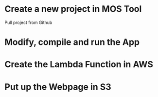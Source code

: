 # Create a new project in MOS Tool

Pull project from Github


# Modify, compile and run the App


# Create the Lambda Function in AWS


# Put up the Webpage in S3


